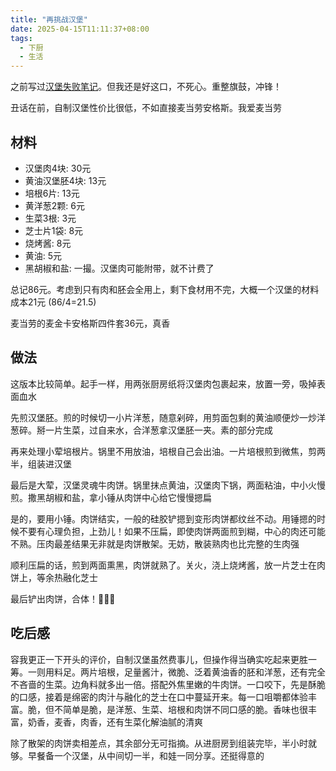 ```yaml
---
title: "再挑战汉堡"
date: 2025-04-15T11:11:37+08:00
tags:
  - 下厨
  - 生活
---
```


之前写过[汉堡失败笔记](../burger_cooknote)。但我还是好这口，不死心。重整旗鼓，冲锋！

丑话在前，自制汉堡性价比很低，不如直接麦当劳安格斯。我爱麦当劳

## 材料
* 汉堡肉4块: 30元
* 黄油汉堡胚4块: 13元
* 培根6片: 13元
* 黄洋葱2颗: 6元
* 生菜3根: 3元
* 芝士片1袋: 8元
* 烧烤酱: 8元
* 黄油: 5元
* 黑胡椒和盐: 一撮。汉堡肉可能附带，就不计费了

总记86元。考虑到只有肉和胚会全用上，剩下食材用不完，大概一个汉堡的材料成本21元 (86/4=21.5)

麦当劳的麦金卡安格斯四件套36元，真香

## 做法

这版本比较简单。起手一样，用两张厨房纸将汉堡肉包裹起来，放置一旁，吸掉表面血水

先煎汉堡胚。煎的时候切一小片洋葱，随意剁碎，用剪面包剩的黄油顺便炒一炒洋葱碎。掰一片生菜，过自来水，合洋葱拿汉堡胚一夹。素的部分完成

再来处理小荤培根片。锅里不用放油，培根自己会出油。一片培根煎到微焦，剪两半，组装进汉堡

最后是大荤，汉堡灵魂牛肉饼。锅里抹点黄油，汉堡肉下锅，两面粘油，中小火慢煎。撒黑胡椒和盐，拿小锤从肉饼中心给它慢慢摁扁

是的，要用小锤。肉饼结实，一般的硅胶铲摁到变形肉饼都纹丝不动。用锤摁的时候不要有心理负担，上劲儿！如果不压扁，即使肉饼两面煎到糊，中心的肉还可能不熟。压肉最差结果无非就是肉饼散架。无妨，散装熟肉也比完整的生肉强

顺利压扁的话，煎到两面熏黑，肉饼就熟了。关火，浇上烧烤酱，放一片芝士在肉饼上，等余热融化芝士

最后铲出肉饼，合体！🤛🤖🤜

## 吃后感

容我更正一下开头的评价，自制汉堡虽然费事儿，但操作得当确实吃起来更胜一筹。一则用料足。两片培根，足量酱汁，微脆、泛着黄油香的胚和洋葱，还有完全不吝啬的生菜。边角料就多出一倍。搭配外焦里嫩的牛肉饼。一口咬下，先是酥脆的口感，接着是绵密的肉汁与融化的芝士在口中蔓延开来。每一口咀嚼都体验丰富。脆，但不简单是脆，是洋葱、生菜、培根和肉饼不同口感的脆。香味也很丰富，奶香，麦香，肉香，还有生菜化解油腻的清爽

除了散架的肉饼卖相差点，其余部分无可指摘。从进厨房到组装完毕，半小时就够。早餐备一个汉堡，从中间切一半，和娃一同分享。还挺得意的
